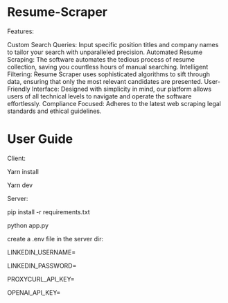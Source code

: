 # Resume-Scraper


Features:

Custom Search Queries: Input specific position titles and company names to tailor your search with unparalleled precision.
Automated Resume Scraping: The software automates the tedious process of resume collection, saving you countless hours of manual searching.
Intelligent Filtering: Resume Scraper uses sophisticated algorithms to sift through data, ensuring that only the most relevant candidates are presented.
User-Friendly Interface: Designed with simplicity in mind, our platform allows users of all technical levels to navigate and operate the software effortlessly.
Compliance Focused: Adheres to the latest web scraping legal standards and ethical guidelines.






# User Guide

Client:

Yarn install

Yarn dev



Server:

pip install -r requirements.txt

python app.py

create a .env file in the server dir:

LINKEDIN_USERNAME=

LINKEDIN_PASSWORD=

PROXYCURL_API_KEY=

OPENAI_API_KEY=
